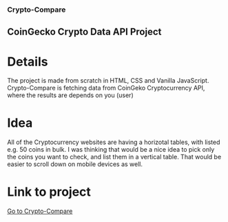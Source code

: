 ### Crypto-Compare
## CoinGecko Crypto Data API Project
# Details
The project is made from scratch in HTML, CSS and Vanilla JavaScript.  Crypto-Compare is fetching data from CoinGeko Cryptocurrency API, where the results are depends on you (user)
# Idea
 All of the Cryptocurrency websites are having a horizotal tables, with listed e.g. 50 coins in bulk.  I was thinking that would be a nice idea to pick only the coins you want to check, and list them in a vertical table.  That would be easier to scroll down on mobile devices as well.  
 # Link to project
[Go to Crypto-Compare](https://konradszymanski.github.io/Crypto-Compare/)

